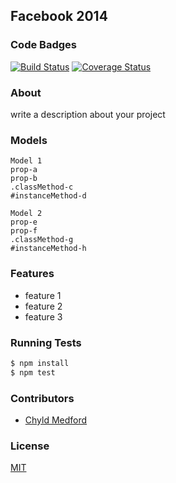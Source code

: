 ## Facebook 2014
### Code Badges
[![Build Status](https://travis-ci.org/nss-cohort-2014-06-07/facebook.svg?branch=master)](https://travis-ci.org/nss-cohort-2014-06-07/facebook)
[![Coverage Status](https://coveralls.io/repos/nss-cohort-2014-06-07/facebook/badge.png?branch=master)](https://coveralls.io/r/nss-cohort-2014-06-07/facebook?branch=master)

### About
write a description about your project

### Models
```
Model 1
prop-a
prop-b
.classMethod-c
#instanceMethod-d
```

```
Model 2
prop-e
prop-f
.classMethod-g
#instanceMethod-h
```

### Features
- feature 1
- feature 2
- feature 3

### Running Tests
```bash
$ npm install
$ npm test
```

### Contributors
- [Chyld Medford](https://github.com/chyld)

### License
[MIT](LICENSE)

